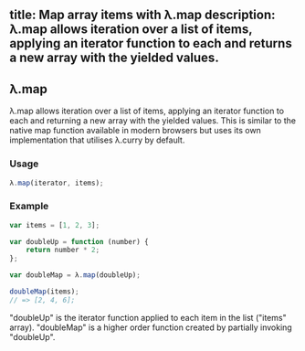 title: Map array items with λ.map
description: λ.map allows iteration over a list of items, applying an iterator function to each and returns a new array with the yielded values.
---

## λ.map

λ.map allows iteration over a list of items, applying an iterator function to each and returning a new array with the yielded values. This is similar to the native map function available in modern browsers but uses its own implementation that utilises λ.curry by default.

### Usage

```js
λ.map(iterator, items);
```

### Example

```js
var items = [1, 2, 3];

var doubleUp = function (number) {
    return number * 2;
};

var doubleMap = λ.map(doubleUp);

doubleMap(items);
// => [2, 4, 6];
```

"doubleUp" is the iterator function applied to each item in the list ("items" array). "doubleMap" is a higher order function created by partially invoking "doubleUp".

